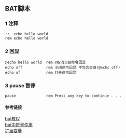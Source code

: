 ## BAT脚本

### 1 注释
	::  echo hello world
	rem echo hello world

### 2 回显
	@echo hello world  rem @取消当前命令回显
	echo off           rem 关闭命令回显 不包含自身(@echo off)
	echo of            rem 打开命令回显

### 3 pause 暂停
	pause              rem Press any key to continue . . .



#### 参考链接
[bat教程](http://andylin02.iteye.com/blog/420598)  
[bat中符号作用](http://blog.163.com/_kid/blog/static/3040547620105231243779/)  
[扩展变量](http://www.cnblogs.com/smwikipedia/archive/2009/03/30/1424749.html)